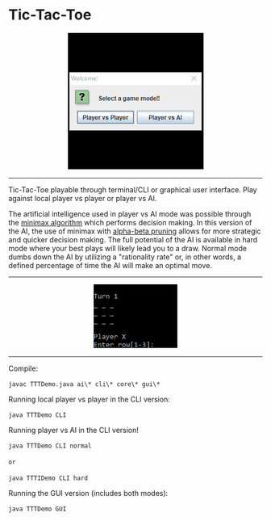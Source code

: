 # Tic-Tac-Toe

<p align="center">  
  <img src="./demo/0gui.gif" alt="gui animated" />
</p>

---
Tic-Tac-Toe playable through terminal/CLI or graphical user interface. Play against local player vs player or player vs AI.

The artificial intelligence used in player vs AI mode was possible through the [minimax algorithm](https://en.wikipedia.org/wiki/Minimax) which performs decision making. In this version of the AI, the use of minimax with [alpha-beta pruning](https://en.wikipedia.org/wiki/Alpha%E2%80%93beta_pruning) allows for more strategic and quicker decision making. The full potential of the AI is available in hard mode where your best plays will likely lead you to a draw. Normal mode dumbs down the AI by utilizing a "rationality rate" or, in other words, a defined percentage of time the AI will make an optimal move.

---

<p align="center">
  <img src="./demo/0cli.gif" alt="cli animated" />
</p>

---

Compile:
```
javac TTTDemo.java ai\* cli\* core\* gui\*
```

Running local player vs player in the CLI version:
```
java TTTDemo CLI
```

Running player vs AI in the CLI version!
```
java TTTDemo CLI normal

or

java TTTIDemo CLI hard
```

Running the GUI version (includes both modes):
```
java TTTDemo GUI
```
